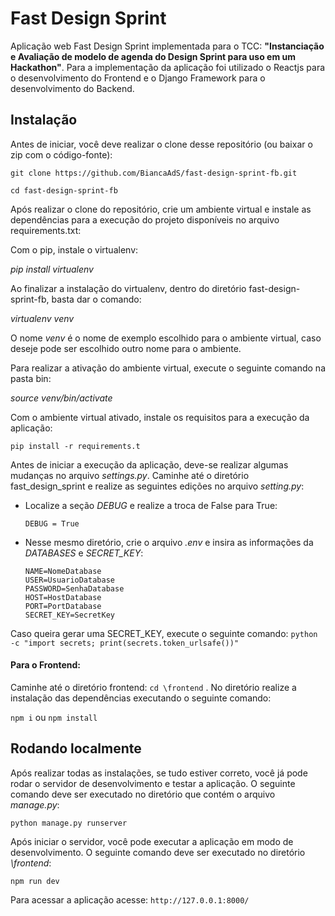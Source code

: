 # Fast Design Sprint

Aplicação web Fast Design Sprint implementada para o TCC: 
**"Instanciação e Avaliação de modelo de agenda do Design Sprint para uso em um Hackathon"**.
Para a implementação da aplicação foi utilizado o Reactjs para o desenvolvimento do Frontend e o Django Framework para o desenvolvimento do Backend.

## Instalação
Antes de iniciar, você deve realizar o clone desse repositório (ou baixar o zip com o código-fonte):

`git clone https://github.com/BiancaAdS/fast-design-sprint-fb.git`


`cd fast-design-sprint-fb`

Após realizar o clone do repositório, crie um ambiente virtual e instale as dependências para a execução do projeto disponíveis no arquivo requirements.txt:

Com o pip, instale o virtualenv:

*pip install virtualenv*

Ao finalizar a instalação do virtualenv, dentro do diretório fast-design-sprint-fb, basta dar o comando:

*virtualenv venv*

O nome *venv* é o nome de exemplo escolhido para o ambiente virtual, caso deseje pode ser escolhido outro nome para o ambiente.

Para realizar a ativação do ambiente virtual, execute o seguinte comando na pasta bin:

*source venv/bin/activate*

Com o ambiente virtual ativado, instale os requisitos para a execução da aplicação:

`pip install -r requirements.t`

Antes de iniciar a execução da aplicação, deve-se realizar algumas mudanças no arquivo *settings.py*.
Caminhe até o diretório fast_design_sprint e realize as seguintes edições no arquivo *setting.py*:
- Localize a seção *DEBUG* e realize a troca de False para True:
  
    `DEBUG = True`
- Nesse mesmo diretório, crie o arquivo *.env* e insira as informações da *DATABASES* e *SECRET_KEY*:
    ```
    NAME=NomeDatabase
    USER=UsuarioDatabase
    PASSWORD=SenhaDatabase
    HOST=HostDatabase
    PORT=PortDatabase
    SECRET_KEY=SecretKey
    ```
    
Caso queira gerar uma SECRET_KEY, execute o seguinte comando: `python -c "import secrets; print(secrets.token_urlsafe())"`


#### Para o **Frontend:**

Caminhe até o diretório frontend: `cd \frontend` .
No diretório realize a instalação das dependências executando o seguinte comando:

` npm i ` ou ` npm install `



## Rodando localmente

Após realizar todas as instalações, se tudo estiver correto, você já pode rodar o servidor de desenvolvimento e testar a aplicação. 
O seguinte comando deve ser executado no diretório que contém o arquivo *manage.py*:

`python manage.py runserver`


Após iniciar o servidor, você pode executar a aplicação em modo de desenvolvimento.
O seguinte comando deve ser executado no diretório *\frontend*:


`npm run dev `

Para acessar a aplicação acesse: ` http://127.0.0.1:8000/ ` 
